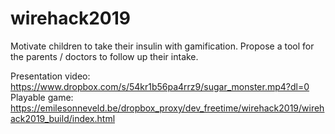 # wirehack2019

Motivate children to take their insulin with gamification.
Propose a tool for the parents / doctors to follow up their intake.

Presentation video: https://www.dropbox.com/s/54kr1b56pa4rrz9/sugar_monster.mp4?dl=0
Playable game: https://emilesonneveld.be/dropbox_proxy/dev_freetime/wirehack2019/wirehack2019_build/index.html
